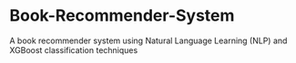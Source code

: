 # Book-Recommender-System
A book recommender system using Natural Language Learning (NLP) and XGBoost classification techniques
